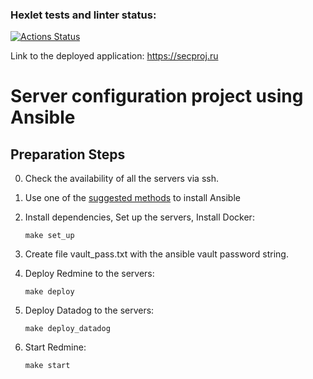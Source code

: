 ### Hexlet tests and linter status:
[![Actions Status](https://github.com/Avanera/devops-for-programmers-project-76/actions/workflows/hexlet-check.yml/badge.svg)](https://github.com/Avanera/devops-for-programmers-project-76/actions)

Link to the deployed application: https://secproj.ru

# Server configuration project using Ansible

## Preparation Steps

0. Check the availability of all the servers via ssh.

1.  Use one of the [suggested methods](https://docs.ansible.com/ansible/latest/installation_guide/intro_installation.html) to install Ansible

2. Install dependencies, Set up the servers, Install Docker:
    ```
    make set_up
    ```
2. Create file vault_pass.txt with the ansible vault password string.
3. Deploy Redmine to the servers:
    ```
    make deploy
    ```
4. Deploy Datadog to the servers:
    ```
    make deploy_datadog
    ```
5. Start Redmine:
    ```
    make start
    ```
